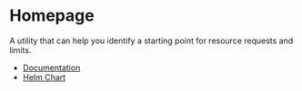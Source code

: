 # Homepage

A utility that can help you identify a starting point for resource requests and limits.

- [Documentation](https://goldilocks.docs.fairwinds.com)
- [Helm Chart](https://github.com/FairwindsOps/charts/tree/master/stable/goldilocks)
